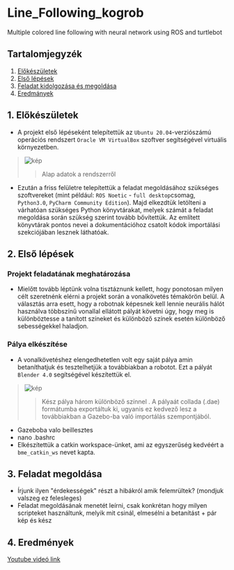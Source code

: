 # Line_Following_kogrob
Multiple colored line following with neural network using ROS and turtlebot
## Tartalomjegyzék
1. [Előkészületek](##1.-előkészületek)  
2. [Első lépések](##Első-lépések)  
3. [Feladat kidolgozása és megoldása](##3.-Feladat-kidolgozása-és-megoldása)
4. [Eredmányek](##4.-Eredmények)  
## 1. Előkészületek
- A projekt első lépéseként telepítettük az `Ubuntu 20.04`-verziószámú operációs rendszert `Oracle VM VirtualBox` szoftver segítségével virtuális környezetben.
> ![kép](https://github.com/4isSorin/Line_Following_kogrob/assets/167373493/5ffaaaae-4031-40e2-b34c-9afc5df87947)
> > Alap adatok a rendszerről

- Ezután a friss felületre telepítettük a feladat megoldásához szükséges szoftvereket (mint például: `ROS Noetic` - `full desktop`csomag, `Python3.0`, `PyCharm Community Edition`). Majd elkezdtük letölteni a várhatóan szükséges Python könyvtárakat, melyek számát a feladat megoldása során szükség szerint tovább bővítettük. Az említett könyvtárak pontos nevei a dokumentációhoz csatolt kódok importálási szekciójában lesznek láthatóak.
## 2. Első lépések
### Projekt feladatának meghatározása
- Mielőtt tovább léptünk volna tisztáznunk kellett, hogy ponotosan milyen célt szeretnénk elérni a projekt során a vonalkövetés témakörön belül. A választás arra esett, hogy a robotnak képesnek kell lennie neurális hálót használva többszínű vonallal ellátott pályát követni úgy, hogy meg is különböztesse a tanított színeket és különböző színek esetén különböző sebességekkel haladjon.  
### Pálya elkészítése
- A vonalkövetéshez elengedhetetlen volt egy saját pálya amin betaníthatjuk és tesztelhetjük a továbbiakban a robotot. Ezt a pályát `Blender 4.0` segítségével készítettük el.
> ![kép](https://github.com/4isSorin/Line_Following_kogrob/assets/167373493/bc0be3e7-94a3-49f5-baa3-ff3c2224ecf9)
> > Kész pálya három különböző színnel
. A pályaát collada (.dae) formátumba exportáltuk ki, ugyanis ez kedvező lesz a továbbiakban a Gazebo-ba való importálás szempontjából.
- Gazeboba valo beillesztes
- nano .bashrc
- Elkészítettük a catkin workspace-ünket, ami az egyszerűség kedvéért a `bme_catkin_ws` nevet kapta.
## 3. Feladat megoldása
- Írjunk ilyen "érdekességek" részt a hibákról amik felemrültek? (mondjuk valszeg ez felesleges)
- Feladat megoldásának menetét leírni, csak konkrétan hogy milyen scripteket használtunk, melyik mit csinál, elmesélni a betanítást + pár kép és kész
## 4. Eredmények
[Youtube videó link](https://www.youtube.com/watch?v=jogtECytDSQ&t=114s)
